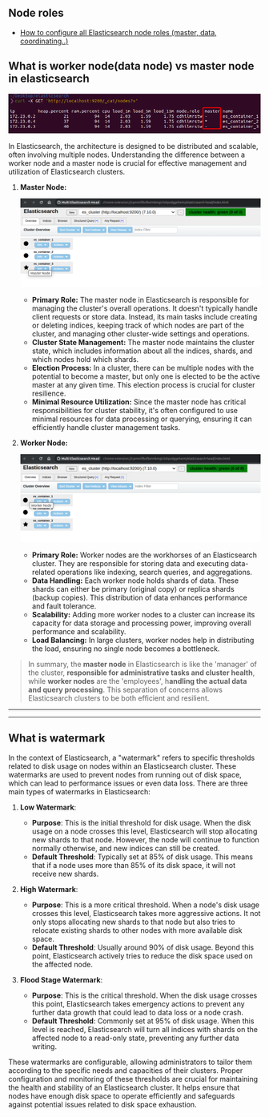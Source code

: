 ## Node roles
- [How to configure all Elasticsearch node roles (master, data, coordinating..)](https://opster.com/guides/elasticsearch/data-architecture/how-to-configure-all-elasticsearch-node-roles/#Master-node)

## What is worker node(data node) vs master node in elasticsearch

![](nodes-role.png)

In Elasticsearch, the architecture is designed to be distributed and scalable, often involving multiple nodes. Understanding the difference between a worker node and a master node is crucial for effective management and utilization of Elasticsearch clusters.

1. **Master Node:**

   ![](cluster-master-node.png)

   - **Primary Role:** The master node in Elasticsearch is responsible for managing the cluster's overall operations. It doesn't typically handle client requests or store data. Instead, its main tasks include creating or deleting indices, keeping track of which nodes are part of the cluster, and managing other cluster-wide settings and operations.
   - **Cluster State Management:** The master node maintains the cluster state, which includes information about all the indices, shards, and which nodes hold which shards.
   - **Election Process:** In a cluster, there can be multiple nodes with the potential to become a master, but only one is elected to be the active master at any given time. This election process is crucial for cluster resilience.
   - **Minimal Resource Utilization:** Since the master node has critical responsibilities for cluster stability, it's often configured to use minimal resources for data processing or querying, ensuring it can efficiently handle cluster management tasks.

2. **Worker Node:**

   ![](cluster-worker-node.png)

   - **Primary Role:** Worker nodes are the workhorses of an Elasticsearch cluster. They are responsible for storing data and executing data-related operations like indexing, search queries, and aggregations.
   - **Data Handling:** Each worker node holds shards of data. These shards can either be primary (original copy) or replica shards (backup copies). This distribution of data enhances performance and fault tolerance.
   - **Scalability:** Adding more worker nodes to a cluster can increase its capacity for data storage and processing power, improving overall performance and scalability.
   - **Load Balancing:** In large clusters, worker nodes help in distributing the load, ensuring no single node becomes a bottleneck.

> In summary, the **master node** in Elasticsearch is like the 'manager' of the cluster, **responsible for administrative tasks and cluster health**, while **worker nodes** are the 'employees', h**andling the actual data and query processing**. This separation of concerns allows Elasticsearch clusters to be both efficient and resilient.

----
----

## What is watermark

In the context of Elasticsearch, a "watermark" refers to specific thresholds related to disk usage on nodes within an Elasticsearch cluster. These watermarks are used to prevent nodes from running out of disk space, which can lead to performance issues or even data loss. There are three main types of watermarks in Elasticsearch:

1. **Low Watermark**:
    - **Purpose**: This is the initial threshold for disk usage. When the disk usage on a node crosses this level, Elasticsearch will stop allocating new shards to that node. However, the node will continue to function normally otherwise, and new indices can still be created.
    - **Default Threshold**: Typically set at 85% of disk usage. This means that if a node uses more than 85% of its disk space, it will not receive new shards.

2. **High Watermark**:
    - **Purpose**: This is a more critical threshold. When a node's disk usage crosses this level, Elasticsearch takes more aggressive actions. It not only stops allocating new shards to that node but also tries to relocate existing shards to other nodes with more available disk space.
    - **Default Threshold**: Usually around 90% of disk usage. Beyond this point, Elasticsearch actively tries to reduce the disk space used on the affected node.

3. **Flood Stage Watermark**:
    - **Purpose**: This is the critical threshold. When the disk usage crosses this point, Elasticsearch takes emergency actions to prevent any further data growth that could lead to data loss or a node crash.
    - **Default Threshold**: Commonly set at 95% of disk usage. When this level is reached, Elasticsearch will turn all indices with shards on the affected node to a read-only state, preventing any further data writing.

These watermarks are configurable, allowing administrators to tailor them according to the specific needs and capacities of their clusters. Proper configuration and monitoring of these thresholds are crucial for maintaining the health and stability of an Elasticsearch cluster. It helps ensure that nodes have enough disk space to operate efficiently and safeguards against potential issues related to disk space exhaustion.